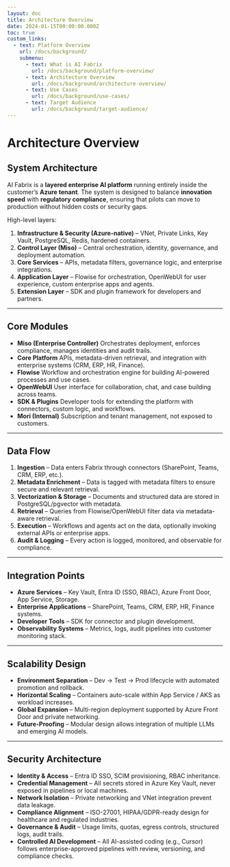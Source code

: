 ```yaml
---
layout: doc
title: Architecture Overview
date: 2024-01-15T00:00:00.000Z
toc: true
custom_links:
  - text: Platform Overview
    url: /docs/background/
    submenu:
      - text: What is AI Fabrix
        url: /docs/background/platform-overview/
      - text: Architecture Overview
        url: /docs/background/architecture-overview/
      - text: Use Cases
        url: /docs/background/use-cases/
      - text: Target Audience
        url: /docs/background/target-audience/
---
```


# Architecture Overview

## System Architecture

AI Fabrix is a **layered enterprise AI platform** running entirely inside the customer’s **Azure tenant**.
The system is designed to balance **innovation speed** with **regulatory compliance**, ensuring that pilots can move to production without hidden costs or security gaps.

High-level layers:

1. **Infrastructure & Security (Azure-native)** – VNet, Private Links, Key Vault, PostgreSQL, Redis, hardened containers.
2. **Control Layer (Miso)** – Central orchestration, identity, governance, and deployment automation.
3. **Core Services** – APIs, metadata filters, governance logic, and enterprise integrations.
4. **Application Layer** – Flowise for orchestration, OpenWebUI for user experience, custom enterprise apps and agents.
5. **Extension Layer** – SDK and plugin framework for developers and partners.

---

## Core Modules

* **Miso (Enterprise Controller)**
  Orchestrates deployment, enforces compliance, manages identities and audit trails.
* **Core Platform**
  APIs, metadata-driven retrieval, and integration with enterprise systems (CRM, ERP, HR, Finance).
* **Flowise**
  Workflow and orchestration engine for building AI-powered processes and use cases.
* **OpenWebUI**
  User interface for collaboration, chat, and case building across teams.
* **SDK & Plugins**
  Developer tools for extending the platform with connectors, custom logic, and workflows.
* **Mori (Internal)**
  Subscription and tenant management, not exposed to customers.

---

## Data Flow

1. **Ingestion** – Data enters Fabrix through connectors (SharePoint, Teams, CRM, ERP, etc.).
2. **Metadata Enrichment** – Data is tagged with metadata filters to ensure secure and relevant retrieval.
3. **Vectorization & Storage** – Documents and structured data are stored in PostgreSQL/pgvector with metadata.
4. **Retrieval** – Queries from Flowise/OpenWebUI filter data via metadata-aware retrieval.
5. **Execution** – Workflows and agents act on the data, optionally invoking external APIs or enterprise apps.
6. **Audit & Logging** – Every action is logged, monitored, and observable for compliance.

---

## Integration Points

* **Azure Services** – Key Vault, Entra ID (SSO, RBAC), Azure Front Door, App Service, Storage.
* **Enterprise Applications** – SharePoint, Teams, CRM, ERP, HR, Finance systems.
* **Developer Tools** – SDK for connector and plugin development.
* **Observability Systems** – Metrics, logs, audit pipelines into customer monitoring stack.

---

## Scalability Design

* **Environment Separation** – Dev → Test → Prod lifecycle with automated promotion and rollback.
* **Horizontal Scaling** – Containers auto-scale within App Service / AKS as workload increases.
* **Global Expansion** – Multi-region deployment supported by Azure Front Door and private networking.
* **Future-Proofing** – Modular design allows integration of multiple LLMs and emerging AI models.

---

## Security Architecture

* **Identity & Access** – Entra ID SSO, SCIM provisioning, RBAC inheritance.
* **Credential Management** – All secrets stored in Azure Key Vault, never exposed in pipelines or local machines.
* **Network Isolation** – Private networking and VNet integration prevent data leakage.
* **Compliance Alignment** – ISO-27001, HIPAA/GDPR-ready design for healthcare and regulated industries.
* **Governance & Audit** – Usage limits, quotas, egress controls, structured logs, audit trails.
* **Controlled AI Development** – All AI-assisted coding (e.g., Cursor) follows enterprise-approved pipelines with review, versioning, and compliance checks.
